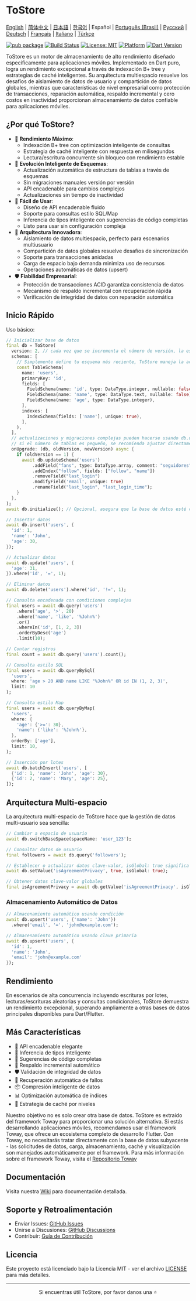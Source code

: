 # ToStore

[English](../../README.md) | [简体中文](README.zh-CN.md) | [日本語](README.ja.md) | [한국어](README.ko.md) | Español | [Português (Brasil)](README.pt-BR.md) | [Русский](README.ru.md) | [Deutsch](README.de.md) | [Français](README.fr.md) | [Italiano](README.it.md) | [Türkçe](README.tr.md)

[![pub package](https://img.shields.io/pub/v/tostore.svg)](https://pub.dev/packages/tostore)
[![Build Status](https://github.com/tocreator/tostore/workflows/build/badge.svg)](https://github.com/tocreator/tostore/actions)
[![License: MIT](https://img.shields.io/badge/License-MIT-yellow.svg)](https://opensource.org/licenses/MIT)
[![Platform](https://img.shields.io/badge/Platform-Flutter-02569B?logo=flutter)](https://flutter.dev)
[![Dart Version](https://img.shields.io/badge/Dart-3.5+-00B4AB.svg?logo=dart)](https://dart.dev)

ToStore es un motor de almacenamiento de alto rendimiento diseñado específicamente para aplicaciones móviles. Implementado en Dart puro, logra un rendimiento excepcional a través de indexación B+ tree y estrategias de caché inteligentes. Su arquitectura multiespacio resuelve los desafíos de aislamiento de datos de usuario y compartición de datos globales, mientras que características de nivel empresarial como protección de transacciones, reparación automática, respaldo incremental y cero costos en inactividad proporcionan almacenamiento de datos confiable para aplicaciones móviles.

## ¿Por qué ToStore?

- 🚀 **Rendimiento Máximo**: 
  - Indexación B+ tree con optimización inteligente de consultas
  - Estrategia de caché inteligente con respuesta en milisegundos
  - Lectura/escritura concurrente sin bloqueo con rendimiento estable
- 🔄 **Evolución Inteligente de Esquemas**: 
  - Actualización automática de estructura de tablas a través de esquemas
  - Sin migraciones manuales versión por versión
  - API encadenable para cambios complejos
  - Actualizaciones sin tiempo de inactividad
- 🎯 **Fácil de Usar**: 
  - Diseño de API encadenable fluido
  - Soporte para consultas estilo SQL/Map
  - Inferencia de tipos inteligente con sugerencias de código completas
  - Listo para usar sin configuración compleja
- 🔄 **Arquitectura Innovadora**: 
  - Aislamiento de datos multiespacio, perfecto para escenarios multiusuario
  - Compartición de datos globales resuelve desafíos de sincronización
  - Soporte para transacciones anidadas
  - Carga de espacio bajo demanda minimiza uso de recursos
  - Operaciones automáticas de datos (upsert)
- 🛡️ **Fiabilidad Empresarial**: 
  - Protección de transacciones ACID garantiza consistencia de datos
  - Mecanismo de respaldo incremental con recuperación rápida
  - Verificación de integridad de datos con reparación automática

## Inicio Rápido

Uso básico:

```dart
// Inicializar base de datos
final db = ToStore(
  version: 2, // cada vez que se incrementa el número de versión, la estructura de tabla en schemas se creará o actualizará automáticamente
  schemas: [
    // Simplemente define tu esquema más reciente, ToStore maneja la actualización automáticamente
    const TableSchema(
      name: 'users',
      primaryKey: 'id',
      fields: [
        FieldSchema(name: 'id', type: DataType.integer, nullable: false),
        FieldSchema(name: 'name', type: DataType.text, nullable: false),
        FieldSchema(name: 'age', type: DataType.integer),
      ],
      indexes: [
        IndexSchema(fields: ['name'], unique: true),
      ],
    ),
  ],
  // actualizaciones y migraciones complejas pueden hacerse usando db.updateSchema
  // si el número de tablas es pequeño, se recomienda ajustar directamente la estructura en schemas para actualización automática
  onUpgrade: (db, oldVersion, newVersion) async {
    if (oldVersion == 1) {
      await db.updateSchema('users')
          .addField("fans", type: DataType.array, comment: "seguidores")
          .addIndex("follow", fields: ["follow", "name"])
          .removeField("last_login")
          .modifyField('email', unique: true)
          .renameField("last_login", "last_login_time");
    }
  },
);
await db.initialize(); // Opcional, asegura que la base de datos esté completamente inicializada antes de operaciones

// Insertar datos
await db.insert('users', {
  'id': 1,
  'name': 'John',
  'age': 30,
});

// Actualizar datos
await db.update('users', {
  'age': 31,
}).where('id', '=', 1);

// Eliminar datos
await db.delete('users').where('id', '!=', 1);

// Consulta encadenada con condiciones complejas
final users = await db.query('users')
    .where('age', '>', 20)
    .where('name', 'like', '%John%')
    .or()
    .whereIn('id', [1, 2, 3])
    .orderByDesc('age')
    .limit(10);

// Contar registros
final count = await db.query('users').count();

// Consulta estilo SQL
final users = await db.queryBySql(
  'users',
  where: 'age > 20 AND name LIKE "%John%" OR id IN (1, 2, 3)',
  limit: 10
);

// Consulta estilo Map
final users = await db.queryByMap(
  'users',
  where: {
    'age': {'>=': 30},
    'name': {'like': '%John%'},
  },
  orderBy: ['age'],
  limit: 10,
);

// Inserción por lotes
await db.batchInsert('users', [
  {'id': 1, 'name': 'John', 'age': 30},
  {'id': 2, 'name': 'Mary', 'age': 25},
]);
```

## Arquitectura Multi-espacio

La arquitectura multi-espacio de ToStore hace que la gestión de datos multi-usuario sea sencilla:

```dart
// Cambiar a espacio de usuario
await db.switchBaseSpace(spaceName: 'user_123');

// Consultar datos de usuario
final followers = await db.query('followers');

// Establecer o actualizar datos clave-valor, isGlobal: true significa datos globales
await db.setValue('isAgreementPrivacy', true, isGlobal: true);

// Obtener datos clave-valor globales
final isAgreementPrivacy = await db.getValue('isAgreementPrivacy', isGlobal: true);
```

### Almacenamiento Automático de Datos

```dart
// Almacenamiento automático usando condición
await db.upsert('users', {'name': 'John'})
  .where('email', '=', 'john@example.com');

// Almacenamiento automático usando clave primaria
await db.upsert('users', {
  'id': 1,
  'name': 'John',
  'email': 'john@example.com'
});
``` 

## Rendimiento

En escenarios de alta concurrencia incluyendo escrituras por lotes, lecturas/escrituras aleatorias y consultas condicionales, ToStore demuestra un rendimiento excepcional, superando ampliamente a otras bases de datos principales disponibles para Dart/Flutter.

## Más Características

- 💫 API encadenable elegante
- 🎯 Inferencia de tipos inteligente
- 📝 Sugerencias de código completas
- 🔐 Respaldo incremental automático
- 🛡️ Validación de integridad de datos
- 🔄 Recuperación automática de fallos
- 📦 Compresión inteligente de datos
- 📊 Optimización automática de índices
- 💾 Estrategia de caché por niveles

Nuestro objetivo no es solo crear otra base de datos. ToStore es extraído del framework Toway para proporcionar una solución alternativa. Si estás desarrollando aplicaciones móviles, recomendamos usar el framework Toway, que ofrece un ecosistema completo de desarrollo Flutter. Con Toway, no necesitarás tratar directamente con la base de datos subyacente - las solicitudes de datos, carga, almacenamiento, caché y visualización son manejados automáticamente por el framework.
Para más información sobre el framework Toway, visita el [Repositorio Toway](https://github.com/tocreator/toway)

## Documentación

Visita nuestra [Wiki](https://github.com/tocreator/tostore) para documentación detallada.

## Soporte y Retroalimentación

- Enviar Issues: [GitHub Issues](https://github.com/tocreator/tostore/issues)
- Unirse a Discusiones: [GitHub Discussions](https://github.com/tocreator/tostore/discussions)
- Contribuir: [Guía de Contribución](CONTRIBUTING.md)

## Licencia

Este proyecto está licenciado bajo la Licencia MIT - ver el archivo [LICENSE](LICENSE) para más detalles.

---

<p align="center">Si encuentras útil ToStore, por favor danos una ⭐️</p> 